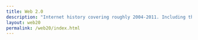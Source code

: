 ```yaml
---
title: Web 2.0
description: "Internet history covering roughly 2004-2011. Including the serialization of my Web 2.0 memoir, Bubble Blog: From Outsider to Insider in Silicon Valley's Web 2.0 Revolution."
layout: web20
permalink: /web20/index.html
---
```


